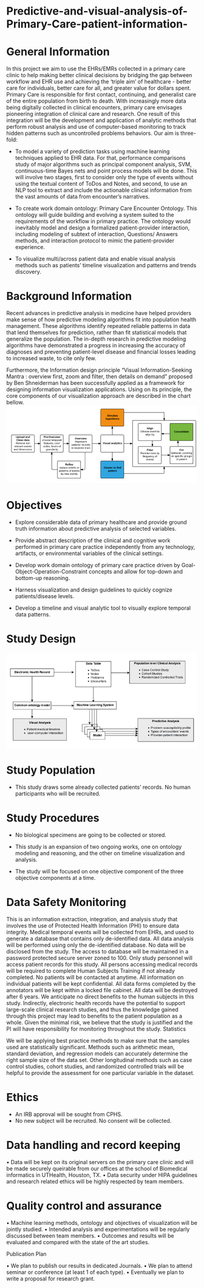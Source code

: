 # Predictive-and-visual-analysis-of-Primary-Care-patient-information-

# General Information

In this project we aim to use the EHRs/EMRs collected in a primary care clinic to help making better clinical decisions by bridging the gap between workflow and EHR use and achieving the ‘triple aim’ of healthcare - better care for individuals, better care for all, and greater value for dollars spent. Primary Care is responsible for first contact, continuing, and generalist care of the entire population from birth to death. With increasingly more data being digitally collected in clinical encounters, primary care envisages pioneering integration of clinical care and research. One result of this integration will be the development and application of analytic methods that perform robust analysis and use of computer-based monitoring to track hidden patterns such as uncontrolled problems behaviors. Our aim is three-fold:

- To model a variety of prediction tasks using machine learning techniques applied to EHR data. For that, performance comparisons study of major algorithms such as principal component analysis, SVM, continuous-time Bayes nets and point process models will be done. This will involve two stages, first to consider only the type of events without using the textual content of ToDos and Notes, and second, to use an NLP tool to extract and include the actionable clinical information from the vast amounts of data from encounter’s narratives.

- To create work domain ontology: Primary Care Encounter Ontology. This ontology will guide building and evolving a system suited to the requirements of the workflow in primary practice. The ontology would inevitably model and design a formalized patient-provider interaction, including modeling of subtext of interaction, Questions/ Answers methods, and interaction protocol to mimic the patient-provider experience.

- To visualize multi/across patient data and enable visual analysis methods such as patients’ timeline visualization and patterns and trends discovery.



# Background Information 

Recent advances in predictive analysis in medicine have helped providers make sense of how predictive modeling algorithms fit into population health management. These algorithms identify repeated reliable patterns in data that lend themselves for prediction, rather than fit statistical models that generalize the population. The in-depth research in predictive modeling algorithms have demonstrated a progress in increasing the accuracy of diagnoses and preventing patient-level disease and financial losses leading to increased waste, to cite only few.

Furthermore, the Information design principle “Visual Information-Seeking Mantra : overview first, zoom and filter, then details on demand” proposed by Ben Shneiderman has been successfully applied as a framework for designing information visualization applications. Using on its principle, the core components of our visualization approach are described in the chart bellow. 
 ![Design](./Images/design.png)

# Objectives

- Explore considerable data of primary healthcare and provide ground truth information about predictive analysis of selected variables. 

- Provide abstract description of the clinical and cognitive work performed in primary care practice independently from any technology, artifacts, or environmental variables of the clinical settings.

- Develop work domain ontology of primary care practice driven by Goal-Object-Operation-Constraint concepts and allow for top-down and bottom-up reasoning.

- Harness visualization and design guidelines to quickly cognize patients/disease levels. 

- Develop a timeline and visual analytic tool to visually explore temporal data patterns.

# Study Design
![Design](./Images/design2.png)

# Study Population

- This study draws some already collected patients’ records. No human participants who will be recruited.

# Study Procedures

- No biological specimens are going to be collected or stored.

- This study is an expansion of two ongoing works, one on ontology modeling and reasoning, and the other on timeline visualization and analysis.

- The study will be focused on one objective component of the three objective components at a time.
	
# Data Safety Monitoring
 
This is an information extraction, integration, and analysis study that involves the use of Protected Health Information (PHI) to ensure data integrity. Medical temporal events will be collected from EHRs, and used to generate a database that contains only de-identified data. All data analysis will be performed using only the de-identified database. No data will be disclosed from the study. The access to database will be maintained in a password protected secure server zoned to 100.
Only study personnel will access patient records for this study.  All persons accessing medical records will be required to complete Human Subjects Training if not already completed. No patients will be contacted at anytime. All information on individual patients will be kept confidential. All data forms completed by the annotators will be kept within a locked file cabinet. All data will be destroyed after 6 years.
We anticipate no direct benefits to the human subjects in this study. Indirectly, electronic health records have the potential to support large-scale clinical research studies, and thus the knowledge gained through this project may lead to benefits to the patient population as a whole. Given the minimal risk, we believe that the study is justified and the PI will have responsibility for monitoring throughout the study.
Statistics

We will be applying best practice methods to make sure that the samples used are statistically significant. Methods such as arithmetic mean, standard deviation, and regression models can accurately determine the right sample size of the data set. Other longitudinal methods such as case control studies, cohort studies, and randomized controlled trials will be helpful to provide the assessment for one particular variable in the dataset.

# Ethics

- An IRB approval will be sought from CPHS.
- No new subject will be recruited. No consent will be collected. 

# Data handling and record keeping

•	Data will be kept on its original servers on the primary care clinic and will be made securely queirable from our offices at the school of Biomedical informatics in UTHealth, Houston, TX.
•	Data security under HIPA guidelines and research related ethics will be highly respected by team members.

# Quality control and assurance

•	Machine learning methods, ontology and objectives of visualization will be jointly studied.
•	Intended analysis and experimentations will be regularly discussed between team members.
•	Outcomes and results will be evaluated and compared with the state of the art studies.

Publication Plan

•	We plan to publish our results in dedicated Journals.
•	We plan to attend seminar or conference (at least 1 of each type).
•	Eventually we plan to write a proposal for research grant.


